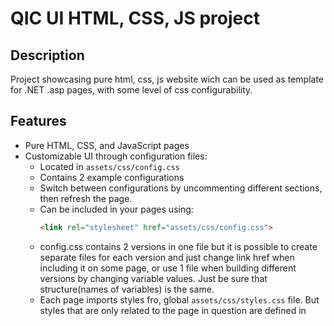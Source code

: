 # QIC UI HTML, CSS, JS project


## Description
Project showcasing pure html, css, js website wich can be used as template for .NET .asp pages, with some level of css configurability.

## Features
- Pure HTML, CSS, and JavaScript pages
- Customizable UI through configuration files:
  - Located in `assets/css/config.css`
  - Contains 2 example configurations
  - Switch between configurations by uncommenting different sections, then refresh the page.
  - Can be included in your pages using:
    ```html
    <link rel="stylesheet" href="assets/css/config.css">
    ```
  - config.css contains 2 versions in one file but it is possible to create separate files for each version and just change link href when including it on some page, or use 1 file when building different versions by changing variable values. Just be sure that structure(names of variables) is the same.
  - Each page imports styles fro, global `assets/css/styles.css` file. But styles that are only related to the page in question are defined in <style> tag of <head> of the page.

## Technologies Used

### Bootstrap
> **Note**: Bootstrap files should not be modified to avoid unexpected behaviors. And should be included on all pages.

Required files for proper UI functionality:
- CSS:
  - `assets/css/bootstrap.min.css`
  - `assets/fonts/bootstrap-icons.css`
- JavaScript:
  - `assets/js/bootstrap-bundle.min.js`

Documentation: [Bootstrap v5.3](https://getbootstrap.com/docs/5.3/getting-started/introduction/)

### Bootstrap icons
> **Note**: To reduce assets folder and size of html templates - Free, high quality, open source icon library with over 2,000 icons is used

Documentation: [Bootstrap v5.3](https://icons.getbootstrap.com/?q=home#usage)

### Security Headers
> **Note**: These security headers are included in all pages for enhanced security.

```html
<meta http-equiv="Content-Security-Policy" content="default-src 'self'; script-src 'self' 'unsafe-inline'; style-src 'self' 'unsafe-inline'; img-src 'self' https: data:;">
<meta http-equiv="X-Content-Type-Options" content="nosniff">
<meta name="referrer" content="strict-origin-when-cross-origin">
```

These headers provide:
- Content Security Policy (CSP): Restricts resource loading to same origin, with exceptions for inline scripts/styles and HTTPS images
- X-Content-Type-Options: Prevents MIME type sniffing
- Referrer Policy: Controls how much referrer information is sent with requests

### Datepicker.js
> **Note**: A lightweight, dependency-free date picker library used for date input fields.

Required files for proper date picker functionality:
- CSS:
  - `assets/css/datepicker.material.css`
- JavaScript:
  - `assets/js/datepicker.js`

Documentation: [Datepicker.js](https://wwilsman.github.io/Datepicker.js/)

Features:
- Lightweight and dependency-free
- Material Design theme
- Customizable date selection
- Support for date ranges
- Mobile-friendly interface
- Dashboard
  - Customizable layout through CSS variables in config.css:
    - Layout Order Control:
      ```css
      --dashboard-reward-program-order: <value: number>;      /* Controls order of reward program section */
      --dashboard-personalized-offers-order: <value: number>; /* Controls order of personalized offers section */
      --dashboard-hot-tasks-order: <value: number>;           /* Controls order of hot tasks section */
      --dashboard-summary-order: <value: number>;             /* Controls order of summary section */
      --dashboard-your-quizes-order: <value: number>;         /* Controls order of quizzes section */
      ```
    - Summary Section Card Ordering:
      ```css
      --dashboard-summary-section-ranking-order: <value: 0 or 1>;        /* Controls ranking card position relative to progress */
      --dashboard-summary-section-badges-order: <value: 0 or 1>;         /* Controls badges card position relative to rest of section*/
      --dashboard-summary-section-instant-reward-order: <value: 0 or 1>; /* Controls instant reward card position relative to progres/ranking block */
      ```
    - Usage:
      1. Open `assets/css/config.css`
      2. Modify the order values (lower numbers appear first)
      3. Set to 0 to move a section before its siblings
      4. Refresh the page to see changes 

### Range Slider Component
> **Note**: A custom, reusable dual-handle range slider component for filtering by numeric ranges (price, points, etc.).

Required files for proper range slider functionality:
- CSS:
  - `assets/css/range-input.css`
- JavaScript:
  - `assets/js/input-range.js`

#### Features:
- **Dual-handle slider**: Select minimum and maximum values
- **Number inputs**: Manual value entry with automatic synchronization
- **Drag functionality**: Drag the range bar to move both handles simultaneously
- **Form integration**: Proper form reset support
- **Multiple instances**: Support for multiple independent sliders on same page
- **Customizable ranges**: Configure min/max values and initial state
- **Responsive design**: Works on desktop and mobile devices

#### HTML Structure:
```html
<div class="qic-range-slider" id="unique-slider-id">
  <input type="number" class="min-price" name="range-min"/>
  <input type="number" class="max-price" name="range-max"/>
  <div class="qic-range-slider-range">
    <input type="range" class="min-input"/>
    <input type="range" class="max-input"/>
    <div class="qic-range-slider-slider">
      <div class="qic-range-slider-slider-progress"></div>
    </div>
  </div>
</div>
```

#### JavaScript Initialization:
```javascript
// Initialize a range slider
initRangeSlider({
  containerId: 'unique-slider-id',  // Required: ID of the container element
  min: 0,                          // Optional: Minimum value (default: 0)
  max: 9999,                       // Optional: Maximum value (default: 9999)
  initialMin: 0,                   // Optional: Initial minimum value (default: min)
  initialMax: 5000                 // Optional: Initial maximum value (default: max)
});
```

#### Usage Examples:

**Price Range Filter:**
```javascript
initRangeSlider({
  containerId: 'price-filter',
  min: 0,
  max: 10000,
  initialMin: 100,
  initialMax: 5000
});
```

**Points Range Filter:**
```javascript
initRangeSlider({
  containerId: 'points-filter',
  min: 100,
  max: 5000,
  initialMin: 500,
  initialMax: 3000
});
```

#### CSS Classes:
- `.qic-range-slider` - Main container (requires unique ID)
- `.min-price`, `.max-price` - Number input fields
- `.min-input`, `.max-input` - Range input elements
- `.qic-range-slider-slider-progress` - Visual progress bar
- `.qic-range-slider-range` - Range inputs container
- `.qic-range-slider-slider` - Slider track container

#### Form Integration:
- Automatically detects parent form and handles reset events
- Restores initial values when form is reset
- Updates visual state properly after reset
- Multiple sliders in same form work independently

#### Browser Support:
- Modern browsers supporting HTML5 range inputs
- CSS Grid and Flexbox support required
- Touch events supported for mobile devices